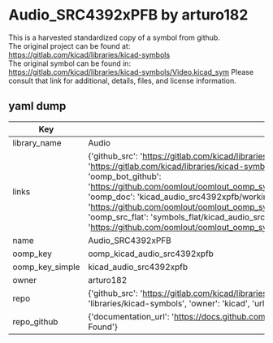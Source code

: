 # Audio_SRC4392xPFB by arturo182  
This is a harvested standardized copy of a symbol from github.  
The original project can be found at:  
https://gitlab.com/kicad/libraries/kicad-symbols  
The original symbol can be found in:
https://gitlab.com/kicad/libraries/kicad-symbols/Video.kicad_sym
Please consult that link for additional, details, files, and license information.  
## yaml dump  
| Key | Value |  
| --- | --- |  
| library_name | Audio |  
| links | {'github_src': 'https://gitlab.com/kicad/libraries/kicad-symbols/Video.kicad_sym', 'github_src_repo': 'https://gitlab.com/kicad/libraries/kicad-symbols', 'oomp_bot': 'kicad_audio_src4392xpfb/working', 'oomp_bot_github': 'https://github.com/oomlout/oomlout_oomp_symbol_bot/tree/main/kicad_audio_src4392xpfb/working', 'oomp_doc': 'kicad_audio_src4392xpfb/working', 'oomp_doc_github': 'https://github.com/oomlout/oomlout_oomp_symbol_doc/tree/main/kicad_audio_src4392xpfb/working', 'oomp_src_flat': 'symbols_flat/kicad_audio_src4392xpfb/working', 'oomp_src_flat_github': 'https://github.com/oomlout/oomlout_oomp_symbol_src/tree/main/kicad_audio_src4392xpfb/working'} |  
| name | Audio_SRC4392xPFB |  
| oomp_key | oomp_kicad_audio_src4392xpfb |  
| oomp_key_simple | kicad_audio_src4392xpfb |  
| owner | arturo182 |  
| repo | {'github_src': 'https://gitlab.com/kicad/libraries/kicad-symbols/Video.kicad_sym', 'name': 'libraries/kicad-symbols', 'owner': 'kicad', 'url': 'https://gitlab.com/kicad/libraries/kicad-symbols'} |  
| repo_github | {'documentation_url': 'https://docs.github.com/rest/repos/repos#get-a-repository', 'message': 'Not Found'} |  


